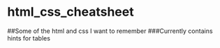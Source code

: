 # html_css_cheatsheet
##Some of the html and css I want to remember
###Currently contains hints for tables
